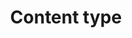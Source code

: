 ---
layout: landing-page
sectionKey: Glossary
eleventyNavigation:
  parent: Glossary
title: Content type
theme: Information layer
details: Test
---
